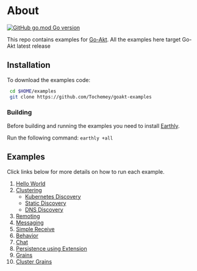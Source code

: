 # About

[![GitHub go.mod Go version](https://badges.chse.dev/github/go-mod/go-version/Tochemey/goakt-examples)](https://go.dev/doc/install)

This repo contains examples for [Go-Akt](https://github.com/Tochemey/goakt). All the examples here target Go-Akt latest release

## Installation
To download the examples code:

```bash
 cd $HOME/examples
 git clone https://github.com/Tochemey/goakt-examples
```

### Building

Before building and running the examples you need to install [Earthly](https://earthly.dev/get-earthly).

Run the following command:
`earthly +all`

## Examples
Click links below for more details on how to run each example.

1. [Hello World](./actor-hello-world)
2. [Clustering](./actor-cluster)
   - [Kubernetes Discovery](./actor-cluster/k8s)
   - [Static Discovery](./actor-cluster/static)
   - [DNS Discovery](./actor-cluster/dnssd)
3. [Remoting](./actor-remoting)
4. [Messaging](./actor-to-actor)
5. [Simple Receive](./actor-receive)
6. [Behavior](./actor-behaviors)
7. [Chat](./actor-chat)
8. [Persistence using Extension](./actor-persistence)
9. [Grains](./grains)
10. [Cluster Grains](grains-cluster/grains-dnssd)